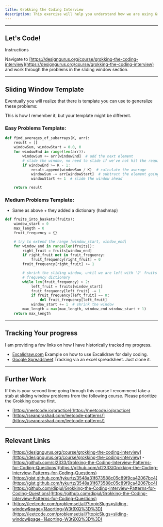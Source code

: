 ```yaml
---
title: Grokking the Coding Interview
description: This exercise will help you understand how we are using Grokking the coding interview
---
```


---
## Let's Code!

Instructions

Navigate to [https://designgurus.org/course/grokking-the-coding-interview](https://designgurus.org/course/grokking-the-coding-interview) and work through the problems in the sliding window section. 

---
## Sliding Window Template

Eventually you will realize that there is template you can use to generalize these problems: 

This is how I remember it, but your template might be different. 

### Easy Problems Template:
```python
def find_averages_of_subarrays(K, arr):
    result = []
    windowSum, windowStart = 0.0, 0
    for windowEnd in range(len(arr)):
        windowSum += arr[windowEnd]  # add the next element
        # slide the window, no need to slide if we've not hit the required window size of 'k'
        if windowEnd >= K - 1:
            result.append(windowSum / K)  # calculate the average
            windowSum -= arr[windowStart]  # subtract the element going out
            windowStart += 1  # slide the window ahead

    return result
```

### Medium Problems Template:
- Same as above + they added a dictionary (hashmap)

```python
def fruits_into_baskets(fruits):
    window_start = 0
    max_length = 0
    fruit_frequency = {}

    # try to extend the range [window_start, window_end]
    for window_end in range(len(fruits)):
        right_fruit = fruits[window_end]
        if right_fruit not in fruit_frequency:
            fruit_frequency[right_fruit] = 0
        fruit_frequency[right_fruit] += 1

        # shrink the sliding window, until we are left with '2' fruits in the fruit
        # frequency dictionary
        while len(fruit_frequency) > 2:
            left_fruit = fruits[window_start]
            fruit_frequency[left_fruit] -= 1
            if fruit_frequency[left_fruit] == 0:
                del fruit_frequency[left_fruit]
            window_start += 1  # shrink the window
        max_length = max(max_length, window_end-window_start + 1)
    return max_length
```



---
## Tracking Your progress

I am providing a few links on how I have historically tracked my progress.

- [Excalidraw.com](https://excalidraw.com/#json=5jh6QEP50RfJb1f35gtOS,VoyISZi40WIN6gd82Qlcbg) Example on how to use Excalidraw for daily coding.
- [Google Spreadsheet](https://docs.google.com/spreadsheets/d/1uKESRwdC-8KC9JI_lvLzqarbKPK5DJGHk0G5tW5zgFs/edit?usp=sharing) Tracking via an excel spreadsheet. Just clone it.

---
## Further Work 

If this is your second time going through this course I recommend take a stab at sliding window problems from the following course. Please prioritize the Grokking course first.

- [https://neetcode.io/practice](https://neetcode.io/practice)
- [https://seanprashad.com/leetcode-patterns/](https://seanprashad.com/leetcode-patterns/)



---
## Relevant Links

- [https://designgurus.org/course/grokking-the-coding-interview](https://designgurus.org/course/grokking-the-coding-interview)
-[https://github.com/cl2333/Grokking-the-Coding-Interview-Patterns-for-Coding-Questions](https://github.com/cl2333/Grokking-the-Coding-Interview-Patterns-for-Coding-Questions)
- [https://gist.github.com/tykurtz/3548a31f673588c05c89f9ca42067bc4](https://gist.github.com/tykurtz/3548a31f673588c05c89f9ca42067bc4)
- [https://github.com/dipjul/Grokking-the-Coding-Interview-Patterns-for-Coding-Questions](https://github.com/dipjul/Grokking-the-Coding-Interview-Patterns-for-Coding-Questions)
- [https://leetcode.com/problemset/all/?topicSlugs=sliding-window&page=1&sorting=W3t9XQ%3D%3D](https://leetcode.com/problemset/all/?topicSlugs=sliding-window&page=1&sorting=W3t9XQ%3D%3D)
